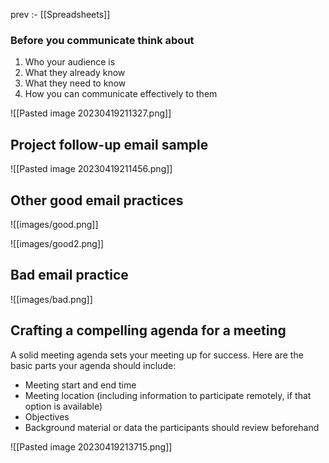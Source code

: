 prev :- [[Spreadsheets]]

### Before you communicate think about

1. Who your audience is 
2. What they already know
3. What they need to know
4. How you can communicate effectively to them

![[Pasted image 20230419211327.png]]

## Project follow-up email sample

![[Pasted image 20230419211456.png]]


## Other good email practices 

![[images/good.png]]


![[images/good2.png]]


## Bad email practice 

![[images/bad.png]]



## Crafting a compelling agenda for a meeting

A solid meeting agenda sets your meeting up for success. Here are the basic parts your agenda should include: 

-   Meeting start and end time
-   Meeting location (including information to participate remotely, if that option is available)
-   Objectives 
-   Background material or data the participants should review beforehand

![[Pasted image 20230419213715.png]]